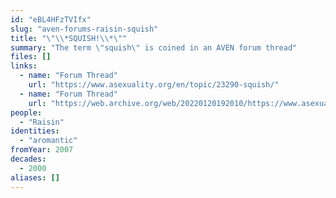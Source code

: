 ```yaml
---
id: "eBL4HFzTVIfx"
slug: "aven-forums-raisin-squish"
title: "\"\\*SQUISH!\\*\""
summary: "The term \"squish\" is coined in an AVEN forum thread"
files: []
links:
  - name: "Forum Thread"
    url: "https://www.asexuality.org/en/topic/23290-squish/"
  - name: "Forum Thread"
    url: "https://web.archive.org/web/20220120192010/https://www.asexuality.org/en/topic/23290-squish/"
people:
  - "Raisin"
identities:
  - "aromantic"
fromYear: 2007
decades:
  - 2000
aliases: []
---
```

